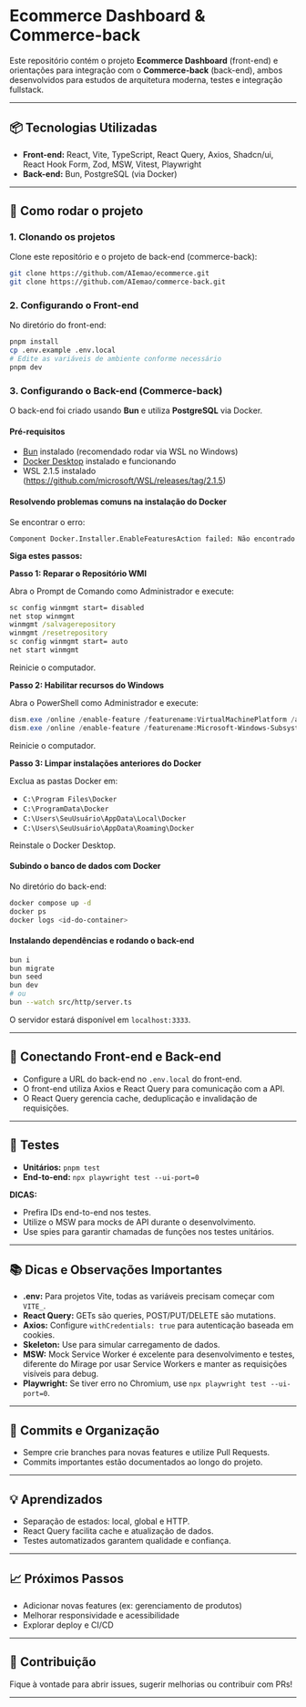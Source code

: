 # Ecommerce Dashboard & Commerce-back

Este repositório contém o projeto **Ecommerce Dashboard** (front-end) e orientações para integração com o **Commerce-back** (back-end), ambos desenvolvidos para estudos de arquitetura moderna, testes e integração fullstack.

---

## 📦 Tecnologias Utilizadas

- **Front-end:** React, Vite, TypeScript, React Query, Axios, Shadcn/ui, React Hook Form, Zod, MSW, Vitest, Playwright
- **Back-end:** Bun, PostgreSQL (via Docker)

---

## 🚀 Como rodar o projeto

### 1. Clonando os projetos

Clone este repositório e o projeto de back-end (commerce-back):

```sh
git clone https://github.com/AIemao/ecommerce.git
git clone https://github.com/AIemao/commerce-back.git
```

### 2. Configurando o Front-end

No diretório do front-end:

```sh
pnpm install
cp .env.example .env.local
# Edite as variáveis de ambiente conforme necessário
pnpm dev
```

### 3. Configurando o Back-end (Commerce-back)

O back-end foi criado usando **Bun** e utiliza **PostgreSQL** via Docker.

#### Pré-requisitos

- [Bun](https://bun.sh/) instalado (recomendado rodar via WSL no Windows)
- [Docker Desktop](https://www.docker.com/products/docker-desktop/) instalado e funcionando
- WSL 2.1.5 instalado (https://github.com/microsoft/WSL/releases/tag/2.1.5)

#### Resolvendo problemas comuns na instalação do Docker

Se encontrar o erro:

```
Component Docker.Installer.EnableFeaturesAction failed: Não encontrado
```

**Siga estes passos:**

**Passo 1: Reparar o Repositório WMI**

Abra o Prompt de Comando como Administrador e execute:

```cmd
sc config winmgmt start= disabled
net stop winmgmt
winmgmt /salvagerepository
winmgmt /resetrepository
sc config winmgmt start= auto
net start winmgmt
```

Reinicie o computador.

**Passo 2: Habilitar recursos do Windows**

Abra o PowerShell como Administrador e execute:

```powershell
dism.exe /online /enable-feature /featurename:VirtualMachinePlatform /all /norestart
dism.exe /online /enable-feature /featurename:Microsoft-Windows-Subsystem-Linux /all /norestart
```

Reinicie o computador.

**Passo 3: Limpar instalações anteriores do Docker**

Exclua as pastas Docker em:

- `C:\Program Files\Docker`
- `C:\ProgramData\Docker`
- `C:\Users\SeuUsuário\AppData\Local\Docker`
- `C:\Users\SeuUsuário\AppData\Roaming\Docker`

Reinstale o Docker Desktop.

#### Subindo o banco de dados com Docker

No diretório do back-end:

```sh
docker compose up -d
docker ps
docker logs <id-do-container>
```

#### Instalando dependências e rodando o back-end

```sh
bun i
bun migrate
bun seed
bun dev
# ou
bun --watch src/http/server.ts
```

O servidor estará disponível em `localhost:3333`.

---

## 🔗 Conectando Front-end e Back-end

- Configure a URL do back-end no `.env.local` do front-end.
- O front-end utiliza Axios e React Query para comunicação com a API.
- O React Query gerencia cache, deduplicação e invalidação de requisições.

---

## 🧪 Testes

- **Unitários:** `pnpm test`
- **End-to-end:** `npx playwright test --ui-port=0`

**DICAS:**

- Prefira IDs end-to-end nos testes.
- Utilize o MSW para mocks de API durante o desenvolvimento.
- Use spies para garantir chamadas de funções nos testes unitários.

---

## 📚 Dicas e Observações Importantes

- **.env:** Para projetos Vite, todas as variáveis precisam começar com `VITE_`.
- **React Query:** GETs são queries, POST/PUT/DELETE são mutations.
- **Axios:** Configure `withCredentials: true` para autenticação baseada em cookies.
- **Skeleton:** Use para simular carregamento de dados.
- **MSW:** Mock Service Worker é excelente para desenvolvimento e testes, diferente do Mirage por usar Service Workers e manter as requisições visíveis para debug.
- **Playwright:** Se tiver erro no Chromium, use `npx playwright test --ui-port=0`.

---

## 📖 Commits e Organização

- Sempre crie branches para novas features e utilize Pull Requests.
- Commits importantes estão documentados ao longo do projeto.

---

## 💡 Aprendizados

- Separação de estados: local, global e HTTP.
- React Query facilita cache e atualização de dados.
- Testes automatizados garantem qualidade e confiança.

---

## 📈 Próximos Passos

- Adicionar novas features (ex: gerenciamento de produtos)
- Melhorar responsividade e acessibilidade
- Explorar deploy e CI/CD

---

## 🤝 Contribuição

Fique à vontade para abrir issues, sugerir melhorias ou contribuir com PRs!

---
